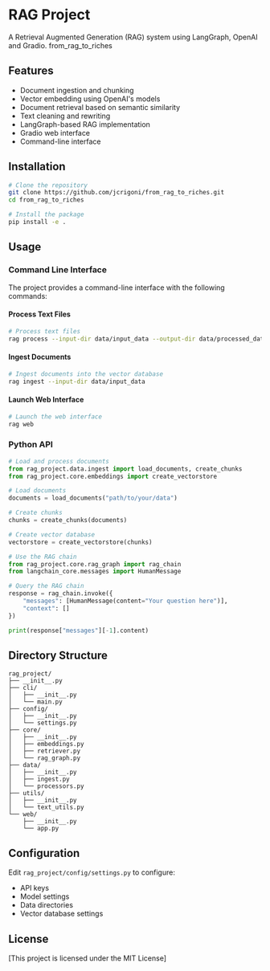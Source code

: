 # RAG Project

A Retrieval Augmented Generation (RAG) system using LangGraph, OpenAI and Gradio. from_rag_to_riches

## Features

- Document ingestion and chunking
- Vector embedding using OpenAI's models
- Document retrieval based on semantic similarity
- Text cleaning and rewriting
- LangGraph-based RAG implementation
- Gradio web interface
- Command-line interface

## Installation

```bash
# Clone the repository
git clone https://github.com/jcrigoni/from_rag_to_riches.git
cd from_rag_to_riches

# Install the package
pip install -e .
```

## Usage

### Command Line Interface

The project provides a command-line interface with the following commands:

#### Process Text Files

```bash
# Process text files
rag process --input-dir data/input_data --output-dir data/processed_data
```

#### Ingest Documents

```bash
# Ingest documents into the vector database
rag ingest --input-dir data/input_data
```

#### Launch Web Interface

```bash
# Launch the web interface
rag web
```

### Python API

```python
# Load and process documents
from rag_project.data.ingest import load_documents, create_chunks
from rag_project.core.embeddings import create_vectorstore

# Load documents
documents = load_documents("path/to/your/data")

# Create chunks
chunks = create_chunks(documents)

# Create vector database
vectorstore = create_vectorstore(chunks)

# Use the RAG chain
from rag_project.core.rag_graph import rag_chain
from langchain_core.messages import HumanMessage

# Query the RAG chain
response = rag_chain.invoke({
    "messages": [HumanMessage(content="Your question here")],
    "context": []
})

print(response["messages"][-1].content)
```

## Directory Structure

```
rag_project/
├── __init__.py
├── cli/
│   ├── __init__.py
│   └── main.py
├── config/
│   ├── __init__.py
│   └── settings.py
├── core/
│   ├── __init__.py
│   ├── embeddings.py
│   ├── retriever.py
│   └── rag_graph.py
├── data/
│   ├── __init__.py
│   ├── ingest.py
│   └── processors.py
├── utils/
│   ├── __init__.py
│   └── text_utils.py
└── web/
    ├── __init__.py
    └── app.py
```

## Configuration

Edit `rag_project/config/settings.py` to configure:

- API keys
- Model settings
- Data directories
- Vector database settings

## License

[This project is licensed under the MIT License]